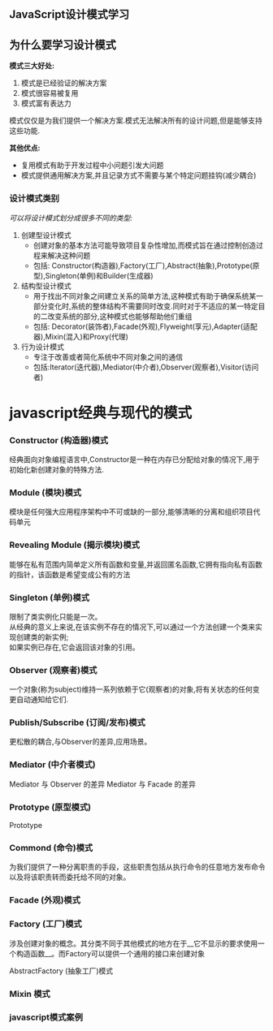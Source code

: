 JavaScript设计模式学习
----------------------

## 为什么要学习设计模式

**模式三大好处:**  

1. 模式是已经验证的解决方案
2. 模式很容易被复用
3. 模式富有表达力

模式仅仅是为我们提供一个解决方案.模式无法解决所有的设计问题,但是能够支持这些功能.

**其他优点:**

- 复用模式有助于开发过程中小问题引发大问题
- 模式提供通用解决方案,并且记录方式不需要与某个特定问题挂钩(减少耦合)

### 设计模式类别

*可以将设计模式划分成很多不同的类型:*  

1. 创建型设计模式 
    - 创建对象的基本方法可能导致项目复杂性增加,而模式旨在通过控制创造过程来解决这种问题
    - 包括: Constructor(构造器),Factory(工厂),Abstract(抽象),Prototype(原型),Singleton(单例)和Builder(生成器)
2. 结构型设计模式
    - 用于找出不同对象之间建立关系的简单方法,这种模式有助于确保系统某一部分变化时,系统的整体结构不需要同时改变.同时对于不适应的某一特定目的二改变系统的部分,这种模式也能够帮助他们重组
    - 包括: Decorator(装饰者),Facade(外观),Flyweight(享元),Adapter(适配器),Mixin(混入)和Proxy(代理)
3. 行为设计模式
    - 专注于改善或者简化系统中不同对象之间的通信
    - 包括:Iterator(迭代器),Mediator(中介者),Observer(观察者),Visitor(访问者)




javascript经典与现代的模式 
=============================

### Constructor (构造器)模式

经典面向对象编程语言中,Constructor是一种在内存已分配给对象的情况下,用于初始化新创建对象的特殊方法.  

### Module (模块)模式

模块是任何强大应用程序架构中不可或缺的一部分,能够清晰的分离和组织项目代码单元  

### Revealing Module (揭示模块)模式

能够在私有范围内简单定义所有函数和变量,并返回匿名函数,它拥有指向私有函数的指针，该函数是希望变成公有的方法  

### Singleton (单例)模式

限制了类实例化只能是一次。  
从经典的意义上来说,在该实例不存在的情况下,可以通过一个方法创建一个类来实现创建类的新实例;  
如果实例已存在,它会返回该对象的引用。  

### Observer (观察者)模式

一个对象(称为subject)维持一系列依赖于它(观察者)的对象,将有关状态的任何变更自动通知给它们.

### Publish/Subscribe (订阅/发布)模式

更松散的耦合,与Observer的差异,应用场景。

### Mediator (中介者模式)

Mediator 与 Observer 的差异
Mediator 与 Facade 的差异

### Prototype (原型模式)
Prototype


### Commond (命令)模式
为我们提供了一种分离职责的手段，这些职责包括从执行命令的任意地方发布命令以及将该职责转而委托给不同的对象。


### Facade (外观)模式

### Factory (工厂)模式
涉及创建对象的概念。其分类不同于其他模式的地方在于__它不显示的要求使用一个构造函数__。而Factory可以提供一个通用的接口来创建对象

AbstractFactory (抽象工厂)模式

### Mixin 模式



### javascript模式案例
